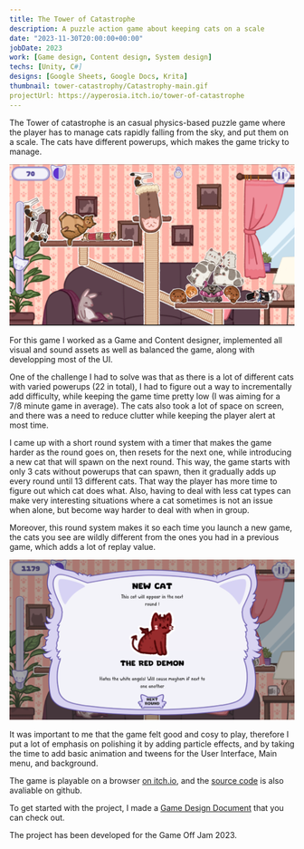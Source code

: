 ```yaml
---
title: The Tower of Catastrophe
description: A puzzle action game about keeping cats on a scale
date: "2023-11-30T20:00:00+00:00"
jobDate: 2023
work: [Game design, Content design, System design]
techs: [Unity, C#]
designs: [Google Sheets, Google Docs, Krita]
thumbnail: tower-catastrophy/Catastrophy-main.gif
projectUrl: https://ayperosia.itch.io/tower-of-catastrophe
---
```



The Tower of catastrophe is an casual physics-based puzzle game where the player has to manage cats rapidly falling from the sky, and put them on a scale. 
The cats have different powerups, which makes the game tricky to manage.

![Main screen of the game](./catastrophy-mainscreen.png)

For this game I worked as a Game and Content designer, implemented all visual and sound assets as well as balanced the game, along with developping most of the UI.  

One of the challenge I had to solve was that as there is a lot of different cats with varied powerups (22 in total), I had to figure out a way to incrementally add difficulty, while keeping the game time pretty low (I was aiming for a 7/8 minute game in average). The cats also took a lot of space on screen, and there was a need to reduce clutter while keeping the player alert at most time. 

I came up with a short round system with a timer that makes the game harder as the round goes on, then resets for the next one, while introducing a new cat that will spawn on the next round.
This way, the game starts with only 3 cats without powerups that can spawn, then it gradually adds up every round until 13 different cats. That way the player has more time to figure out which cat does what. Also, having to deal with less cat types can make very interesting situations where a cat sometimes is not an issue when alone, but become way harder to deal with when in group.   

Moreover, this round system makes it so each time you launch a new game, the cats you see are wildly different from the ones you had in a previous game, which adds a lot of replay value.

![New cat !](./ThumbnailNewCat.png)

It was important to me that the game felt good and cosy to play, therefore I put a lot of emphasis on polishing it by adding particle effects, 
and by taking the time to add basic animation and tweens for the User Interface, Main menu, and background. 

The game is playable on a browser [on itch.io](https://ayperosia.itch.io/tower-of-catastrophe), and the [source code](https://github.com/ThunderJams/GameOffJam2023) is also avaliable on github. 

To get started with the project, I made a [Game Design Document](https://docs.google.com/document/d/1NFU9h1Buusn7iRRbbFxXMZfDTwyCYejdFpgoEXmLpv0) that you can check out.

The project has been developed for the Game Off Jam 2023.
